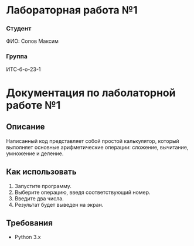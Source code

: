 # Лабораторная работа №1

### Студент
ФИО: Сопов Максим

### Группа
ИТС-б-о-23-1

# Документация по лаболаторной работе №1

## Описание
Написанный код представляет собой простой калькулятор, который выполняет основные арифметические операции: сложение, вычитание, умножение и деление.

## Как использовать
1. Запустите программу.
2. Выберите операцию, введя соответствующий номер.
3. Введите два числа.
4. Результат будет выведен на экран.

## Требования
- Python 3.x

